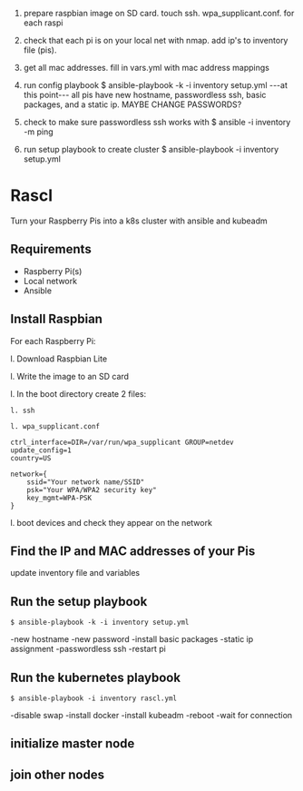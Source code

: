 1. prepare raspbian image on SD card. touch ssh. wpa_supplicant.conf. for each raspi


2. check that each pi is on your local net with nmap. add ip's to inventory file (pis). 
4. get all mac addresses. fill in vars.yml with mac address mappings

3. run config playbook
$ ansible-playbook -k -i inventory setup.yml
---at this point--- 
all pis have new hostname, passwordless ssh, basic packages, and a static ip. MAYBE CHANGE PASSWORDS?    


5. check to make sure passwordless ssh works with
$ ansible -i inventory -m ping

6. run setup playbook to create cluster
$ ansible-playbook -i inventory setup.yml






# Rascl

Turn your Raspberry Pis into a k8s cluster with ansible and kubeadm

## Requirements

- Raspberry Pi(s)
- Local network
- Ansible

## Install Raspbian

For each Raspberry Pi:

l. Download Raspbian Lite

l. Write the image to an SD card

l. In the boot directory create 2 files:

    l. ssh

    l. wpa_supplicant.conf

    ctrl_interface=DIR=/var/run/wpa_supplicant GROUP=netdev
    update_config=1
    country=US

    network={
        ssid="Your network name/SSID"
        psk="Your WPA/WPA2 security key"
        key_mgmt=WPA-PSK
    }

l. boot devices and check they appear on the network

## Find the IP and MAC addresses of your Pis

update inventory file and variables

## Run the setup playbook

    $ ansible-playbook -k -i inventory setup.yml


-new hostname
-new password
-install basic packages
-static ip assignment
-passwordless ssh
-restart pi

## Run the kubernetes playbook

    $ ansible-playbook -i inventory rascl.yml

-disable swap
-install docker
-install kubeadm
-reboot
-wait for connection

## initialize master node

## join other nodes